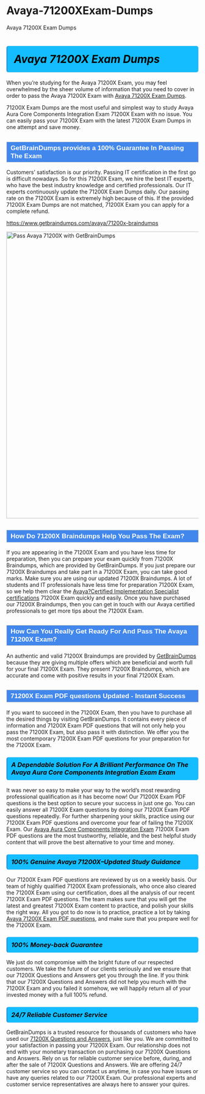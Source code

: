 # Avaya-71200XExam-Dumps
Avaya 71200X Exam Dumps
<h1><strong><span style="display: block; color: #000000; background: #14BDFF; border: 0.5px solid #AED6F1; border-left: 3px solid #3498DB; padding: .6em; border-radius: 6px;">                     <em>Avaya 71200X <span class="exam_variation">Exam Dumps</span> </em>                </span></strong>            </h1>                        <p>When you’re studying for the Avaya 71200X Exam, you may feel overwhelmed by the sheer volume of information             that you need to cover in order to pass the Avaya 71200X Exam with <a href="https://www.getbraindumps.com/avaya/71200x-braindumps">Avaya 71200X <span class="exam_variation">Exam Dumps</span></a>.</p>            <p>71200X <span class="exam_variation">Exam Dumps</span> are the most useful and simplest way to study Avaya Aura Core Components Integration Exam 71200X Exam             with no issue. You can easily pass your 71200X Exam with the latest 71200X <span class="exam_variation">Exam Dumps</span> in one attempt and save money.</p>                        <h2 style="background: #4287ec; border: 1px solid #cccccc; padding: 5px 10px;">                <span style="color: #ffffff;">                    <span style="font-size: 11pt;">                        <span style="line-height: normal;">                            <span style="font-family: Calibri,sans-serif;">                                <strong>                                    <span style="font-size: 13.0pt;">GetBrainDumps provides a 100% Guarantee In Passing The Exam</span>                                </strong>                            </span>                        </span>                    </span>                </span>            </h2>                        <p>Customers’ satisfaction is our priority. Passing IT certification in the first go is difficult nowadays. So for this 71200X Exam,             we hire the best IT experts, who have the best industry knowledge and certified professionals. Our IT experts continuously update the 71200X <span class="exam_variation">Exam Dumps</span>             daily. Our passing rate on the 71200X Exam is extremely high because of this. If the provided 71200X <span class="exam_variation">Exam Dumps</span> are not matched, 71200X Exam you             can apply for a complete refund.</p>                                    <p><a href="https://www.getbraindumps.com/avaya/71200x-braindumps">https://www.getbraindumps.com/avaya/71200x-braindumps</a></p>                        <p><a href="https://www.getbraindumps.com/"><img src="https://www.getbraindumps.com/images/get-updated-exam-questions-with-discount-getbraindumps.jpg" class="postImage" alt="Pass Avaya 71200X with GetBrainDumps" width="750"></a></p>                                        <h2 style="background: #4287ec; border: 1px solid #cccccc; padding: 5px 10px;">                <span style="color: #ffffff;">                    <span style="font-size: 11pt;">                        <span style="line-height: normal;">                            <span style="font-family: Calibri,sans-serif;">                                <strong>                                    <span style="font-size: 13.0pt;">How Do 71200X <span class="exam_variation2">Braindumps</span> Help You Pass The Exam?</span>                                </strong>                            </span>                        </span>                    </span>                </span>            </h2>                        <p>If you are appearing in the 71200X Exam and you have less time for preparation, then you can prepare your exam quickly from 71200X <span class="exam_variation2">Braindumps</span>,             which are provided by GetBrainDumps. If you just prepare our 71200X <span class="exam_variation2">Braindumps</span> and take part in a 71200X Exam, you can take good marks.             Make sure you are using our updated 71200X <span class="exam_variation2">Braindumps</span>. A lot of students and IT professionals have less time for preparation 71200X Exam,             so we help them clear the <a href="https://www.getbraindumps.com/avaya/acis-braindumps.html">Avaya?Certified Implementation Specialist certifications</a> 71200X Exam quickly and easily. Once you have purchased             our 71200X <span class="exam_variation2">Braindumps</span>, then you can get in touch with our Avaya certified professionals to get more tips about the 71200X Exam.</p>                        <h2 style="background: #4287ec; border: 1px solid #cccccc; padding: 5px 10px;">                <span style="color: #ffffff;">                    <span style="font-size: 11pt;">                        <span style="line-height: normal;">                            <span style="font-family: Calibri,sans-serif;">                                <strong>                                    <span style="font-size: 13.0pt;">How Can You Really Get Ready For And Pass The Avaya 71200X Exam?</span>                                </strong>                            </span>                        </span>                    </span>                </span>            </h2>                        <p>An authentic and valid 71200X <span class="exam_variation2">Braindumps</span> are provided by <a href="https://www.getbraindumps.com/">GetBrainDumps</a> because they are giving multiple offers which are beneficial             and worth full for your final 71200X Exam. They present 71200X <span class="exam_variation2">Braindumps</span>, which are accurate and come with positive             results in your final 71200X Exam.</p>                        <h2 style="background: #4287ec; border: 1px solid #cccccc; padding: 5px 10px;">                <span style="color: #ffffff;">                    <span style="font-size: 11pt;">                        <span style="line-height: normal;">                            <span style="font-family: Calibri,sans-serif;">                                <strong>                                    <span style="font-size: 13.0pt;">71200X <span class="exam_variation3">Exam PDF questions</span> Updated - Instant Success</span>                                </strong>                            </span>                        </span>                    </span>                </span>            </h2>                        <p>If you want to succeed in the 71200X Exam, then you have to purchase all the desired things by visiting GetBrainDumps.             It contains every piece of information and 71200X <span class="exam_variation3">Exam PDF questions</span> that will not only help you pass the 71200X Exam,             but also pass it with distinction. We offer you the most contemporary 71200X <span class="exam_variation3">Exam PDF questions</span> for your preparation for the 71200X Exam.</p>                        <h3>                <strong>                    <span style="display: block; color: #000000; background: #14BDFF; border: 0.5px solid #AED6F1; border-left: 3px solid #3498DB; padding: .6em; border-radius: 6px;">                        <em>A Dependable Solution For A Brilliant Performance On The Avaya Aura Core Components Integration Exam Exam</em>                    </span>                </strong>            </h3>                        <p>It was never so easy to make your way to the world’s most rewarding professional qualification as it has become now! Our 71200X <span class="exam_variation3">Exam PDF questions</span>             is the best option to secure your success in just one go. You can easily answer all 71200X Exam questions by doing our 71200X <span class="exam_variation3">Exam PDF questions</span>             repeatedly. For further sharpening your skills, practice using our 71200X <span class="exam_variation3">Exam PDF questions</span> and overcome your fear of failing the 71200X Exam.             Our <a href="https://www.getbraindumps.com/avaya/71200x-braindumps">Avaya Aura Core Components Integration Exam</a> 71200X <span class="exam_variation3">Exam PDF questions</span> are the most trustworthy, reliable, and the best helpful study             content that will prove the best alternative to your time and money.</p>                        <h3>                <strong>                    <span style="display: block; color: #000000; background: #14BDFF; border: 0.5px solid #AED6F1; border-left: 3px solid #3498DB; padding: .6em; border-radius: 6px;">                        <em>100% Genuine Avaya 71200X–Updated Study Guidance </em>                    </span>                </strong>            </h3>                        <p>Our 71200X <span class="exam_variation3">Exam PDF questions</span> are reviewed by us on a weekly basis. Our team of highly qualified 71200X Exam professionals, who once also             cleared the 71200X Exam using our certification, does all the analysis of our recent 71200X <span class="exam_variation3">Exam PDF questions</span>. The team makes sure that you will get the             latest and greatest 71200X Exam content to practice, and polish your skills the right way. All you got to do now is to practice, practice a lot by             taking <a href="https://www.getbraindumps.com/avaya-braindumps.html">Avaya 71200X <span class="exam_variation3">Exam PDF questions</span></a>, and make sure that you prepare well for the 71200X Exam.</p>                        <h3>                <strong>                    <span style="display: block; color: #000000; background: #14BDFF; border: 0.5px solid #AED6F1; border-left: 3px solid #3498DB; padding: .6em; border-radius: 6px;">                        <em>100% Money-back Guarantee</em>                    </span>                </strong>            </h3>                        <p>We just do not compromise with the bright future of our respected customers. We take the future of our clients seriously and we ensure that our             71200X <span class="exam_variation4">Questions and Answers</span> get you through the line. If you think that our 71200X <span class="exam_variation4">Questions and Answers</span> did not help you much with the 71200X Exam and you             failed it somehow, we will happily return all of your invested money with a full 100% refund.</p>                                    <h3>                <strong>                    <span style="display: block; color: #000000; background: #14BDFF; border: 0.5px solid #AED6F1; border-left: 3px solid #3498DB; padding: .6em; border-radius: 6px;">                        <em>24/7 Reliable Customer Service</em>                    </span>                </strong>            </h3>                        <p>GetBrainDumps is a trusted resource for thousands of customers who have used our <a href="https://www.getbraindumps.com/avaya/71200x-braindumps">71200X <span class="exam_variation4">Questions and Answers</span></a>, just like you. We are committed to your             satisfaction in passing your 71200X Exam. Our relationship does not end with your monetary transaction on purchasing our 71200X <span class="exam_variation4">Questions and Answers</span>.             Rely on us for reliable customer service before, during, and after the sale of 71200X <span class="exam_variation4">Questions and Answers</span>. We are offering 24/7 customer service so you             can contact us anytime, in case you have issues or have any queries related to our 71200X Exam. Our professional experts and customer service             representatives are always here to answer your quires.</p>                    
